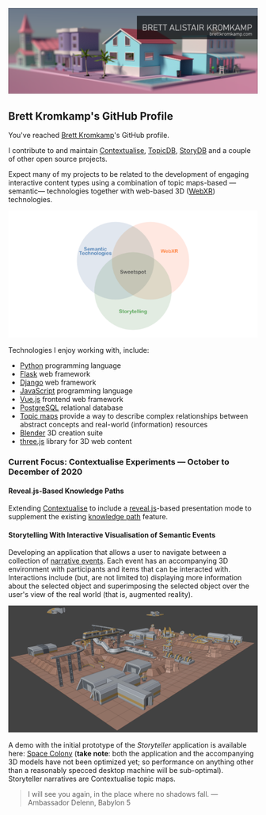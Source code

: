 ![Brett Kromkamp - GitHub banner](https://github.com/brettkromkamp/brettkromkamp/blob/master/resources/banner.png)

## Brett Kromkamp's GitHub Profile

You've reached [Brett Kromkamp](https://brettkromkamp.com/)'s GitHub profile.

I contribute to and maintain [Contextualise](https://github.com/brettkromkamp/contextualise), [TopicDB](https://github.com/brettkromkamp/topic-db), [StoryDB](https://github.com/brettkromkamp/story-db) and a couple of other open source projects.

Expect many of my projects to be related to the development of engaging interactive content types using a combination of topic maps-based &mdash;semantic&mdash; technologies together with web-based 3D ([WebXR](https://developer.mozilla.org/en-US/docs/Web/API/WebXR_Device_API)) technologies.

![Brett Kromkamp's Interests](https://github.com/brettkromkamp/brettkromkamp/blob/master/resources/interests.png)

Technologies I enjoy working with, include:

* [Python](https://www.python.org/) programming language
* [Flask](https://flask.palletsprojects.com/en/1.1.x/) web framework
* [Django](https://www.djangoproject.com/) web framework
* [JavaScript](https://developer.mozilla.org/en-US/docs/Web/JavaScript) programming language
* [Vue.js](https://vuejs.org/) frontend web framework
* [PostgreSQL](https://www.postgresql.org/) relational database
* [Topic maps](https://ontopia.net/topicmaps/materials/tao.html) provide a way to describe complex relationships between abstract concepts and real-world (information) resources
* [Blender](https://www.blender.org/) 3D creation suite
* [three.js](https://threejs.org/) library for 3D web content

### Current Focus: Contextualise Experiments &mdash; October to December of 2020

#### Reveal.js-Based Knowledge Paths

Extending [Contextualise](https://contextualise.dev/) to include a [reveal.js](https://revealjs.com/)-based presentation mode to supplement the existing [knowledge path](https://brettkromkamp.com/posts/knowledge-paths/) feature.

#### Storytelling With Interactive Visualisation of Semantic Events

Developing an application that allows a user to navigate between a collection of [narrative events](https://brettkromkamp.com/posts/narrative-events/). Each event has an accompanying 3D environment with participants and items that can be interacted with. Interactions include (but, are not limited to) displaying more information about the selected object and superimposing the selected object over the user's view of the real world (that is, augmented reality).

![Storyteller Scene in Blender](https://github.com/brettkromkamp/brettkromkamp/blob/master/resources/storyteller-app-blender.png)

A demo with the initial prototype of the *Storyteller* application is available here: [Space Colony](https://brettkromkamp.com/space-colony/index.html?story-identifier=11&event-identifier=industrial-sector) (**take note**: both the application and the accompanying 3D models have not been optimized yet; so performance on anything other than a reasonably specced desktop machine will be sub-optimal). Storyteller narratives are Contextualise topic maps.

> I will see you again, in the place where no shadows fall. &mdash; Ambassador Delenn, Babylon 5
